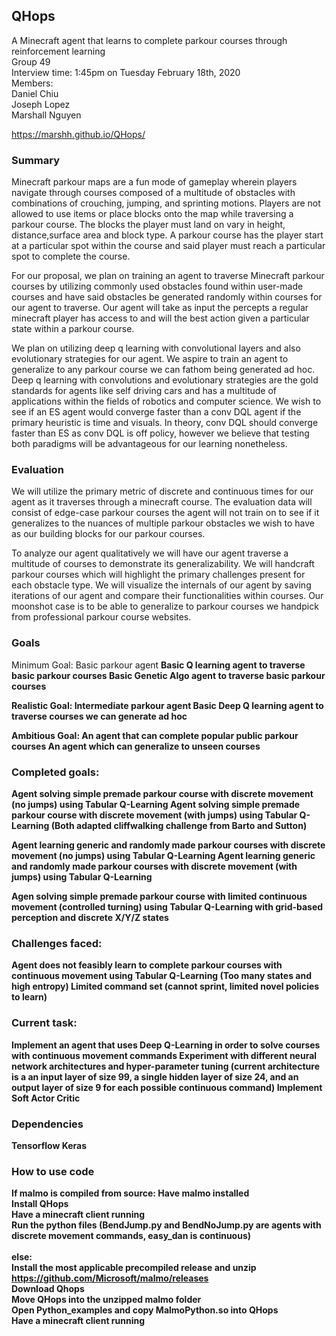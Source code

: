 ## QHops

A Minecraft agent that learns to complete parkour courses through reinforcement learning <br>
Group 49 <br>
Interview time: 1:45pm on Tuesday February 18th, 2020<br> 
Members:<br>
Daniel Chiu <br>
Joseph Lopez <br>
Marshall Nguyen <br>

https://marshh.github.io/QHops/

### Summary

Minecraft parkour maps are a fun mode of gameplay wherein players navigate through courses composed of a multitude of obstacles with combinations of crouching, jumping, and sprinting motions. Players are not allowed to use items or place blocks onto the map while traversing a parkour course. The blocks the player must land on vary in height, distance,surface area and block type. A parkour course has the player start at a particular spot within the course and said player must reach a particular spot to complete the course. 

For our proposal, we plan on training an agent to traverse Minecraft parkour courses by utilizing commonly used obstacles found within user-made courses and have said obstacles be generated randomly within courses for our agent to traverse. Our agent will take as input the percepts a regular minecraft player has access to and will the best action given a particular state within a parkour course.

We plan on utilizing deep q learning with convolutional layers and also evolutionary strategies for our agent. We aspire to train an agent to generalize to any parkour course we can fathom being generated ad hoc. Deep q learning with convolutions and evolutionary strategies are the gold standards for agents like self driving cars and has a multitude of applications within the fields of robotics and computer science. We wish to see if an ES agent would converge faster than a conv DQL agent if the primary heuristic is time and visuals. In theory, conv DQL should converge faster than ES as conv DQL is off policy, however we believe that testing both paradigms will be advantageous for our learning nonetheless.  

### Evaluation
 
We will utilize the primary metric of discrete and continuous times for our agent as it traverses through a minecraft course. The evaluation data will consist of edge-case parkour courses the agent will not train on to see if it generalizes to the nuances of multiple parkour obstacles we wish to have as our building blocks for our parkour courses.
 
To analyze our agent qualitatively we will have our agent traverse a multitude of courses to demonstrate its generalizability. We will handcraft parkour courses which will highlight the primary challenges present for each obstacle type. We will visualize the internals of our agent by saving iterations of our agent and compare their functionalities within courses. Our moonshot case is to be able to generalize to parkour courses we handpick from professional parkour course websites. 

### Goals

Minimum Goal: Basic parkour agent <b>
Basic Q learning agent to traverse basic parkour courses <b>
Basic Genetic Algo agent to traverse basic parkour courses <b>

Realistic Goal: Intermediate parkour agent <b>
Basic Deep Q learning agent to traverse courses we can generate ad hoc<b>

Ambitious Goal: An agent that can complete popular public parkour courses<b>
An agent which can generalize to unseen courses <b> </b>

### Completed goals:

Agent solving simple premade parkour course with discrete movement (no jumps) using Tabular Q-Learning
Agent solving simple premade parkour course with discrete movement (with jumps) using Tabular Q-Learning
(Both adapted cliffwalking challenge from Barto and Sutton)

Agent learning generic and randomly made parkour courses with discrete movement (no jumps) using Tabular Q-Learning
Agent learning generic and randomly made parkour courses with discrete movement (with jumps) using Tabular Q-Learning

Agen solving simple premade parkour course with limited continuous movement (controlled turning) using Tabular Q-Learning with grid-based perception and discrete X/Y/Z states

### Challenges faced:
Agent does not feasibly learn to complete parkour courses with continuous movement using Tabular Q-Learning (Too many states and high entropy)
Limited command set (cannot sprint, limited novel policies to learn)

### Current task:
Implement an agent that uses Deep Q-Learning in order to solve courses with continuous movement commands
Experiment with different neural network architectures and hyper-parameter tuning (current architecture is a an input layer of size 99, a single hidden layer of size 24, and an output layer of size 9 for each possible continuous command)
Implement Soft Actor Critic


### Dependencies
Tensorflow
Keras

### How to use code
If malmo is compiled from source:
Have malmo installed <br>
Install QHops <br>
Have a minecraft client running <br>
Run the python files (BendJump.py and BendNoJump.py are agents with discrete movement commands, easy_dan is continuous) <br>
<br> else: <br>
Install the most applicable precompiled release and unzip<br>
https://github.com/Microsoft/malmo/releases <br>
Download Qhops<br>
Move QHops into the unzipped malmo folder <br>
Open Python_examples and copy MalmoPython.so into QHops <br>
Have a minecraft client running <br>

